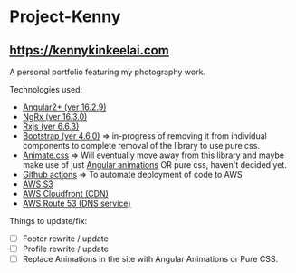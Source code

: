# Project-Kenny

## https://kennykinkeelai.com

A personal portfolio featuring my photography work.

Technologies used:

- [Angular2+ (ver 16.2.9)](https://angular.dev/)
- [NgRx (ver 16.3.0)](https://ngrx.io/)
- [Rxjs (ver 6.6.3)](https://rxjs.dev/)
- [Bootstrap (ver 4.6.0)](https://getbootstrap.com/) => in-progress of removing it from individual components to complete removal of the library to use pure css.
- [Animate.css](https://animate.style/) => Will eventually move away from this library and maybe make use of just [Angular animations](https://angular.io/guide/animations/) OR pure css, haven't decided yet.
- [Github actions](https://github.com/features/actions/) => To automate deployment of code to AWS
- [AWS S3](https://aws.amazon.com/s3/)
- [AWS Cloudfront (CDN)](https://aws.amazon.com/cloudfront/)
- [AWS Route 53 (DNS service) ](https://aws.amazon.com/route53/)

Things to update/fix:

- [ ] Footer rewrite / update
- [ ] Profile rewrite / update
- [ ] Replace Animations in the site with Angular Animations or Pure CSS.
